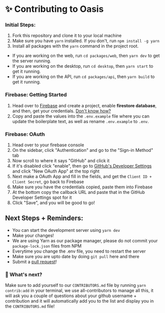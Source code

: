 # ✨ Contributing to Oasis 

### Initial Steps:
1. Fork this repository and clone it to your local machine
2. Make sure you have `yarn` installed. If you don't, run ```npm install -g yarn```
3. Install all packages with the `yarn` command in the project root.
- If you are working on the web, run `cd packages/web`, then `yarn dev` to get the server running. 
- If you are working on the desktop, run `cd desktop`, then `yarn start` to get it running.
- If you are working on the API, run `cd packages/api`, then `yarn build` to get it running.

### Firebase: Getting Started

1. Head over to [Firebase](https://firebase.google.com) and create a project, enable **firestore database**, and then, get your credentials. [Don't know how?](https://www.c-sharpcorner.com/article/how-to-create-firebase-web-app-get/) 
2. Copy and paste the values into the `.env.example` file where you can update the boilerplate text, as well as rename `.env.example` to `.env`.

### Firebase: OAuth

1. Head over to your firebase console
2. On the sidebar, click "Authentication" and go to the "Sign-in Method" tab
3. Now scroll to where it says "GitHub" and click it
4. If it's disabled click "enable", then go to <a href="https://github.com/settings/developers">GitHub's Developer Settings</a> and click "New OAuth App" at the top right
5. Next make a OAuth App and fill in the fields, and get the `Client ID + Client Secret`, go back to Firebase
6. Make sure you have the credentials copied, paste them into Firebase
7. At the bottom copy the callback URL and paste that in the GitHub Developer Settings spot for it
8. Click "Save", and you will be good to go!

## Next Steps + Reminders:

- You can start the development server using `yarn dev`
- Make your changes!
- We are using Yarn as our package manager, please do not commit your ```package-lock.json``` files from NPM
- Everytime you change the .env file, you need to restart the server
- Make sure you are upto date by doing ```git pull``` here and there
- Submit a <a href="https://github.com/heybereket/oasis/pulls">pull request</a>!

### 👀 What's next?
Make sure to add yourself to our `CONTRIBUTORS.md` file by running `yarn contrib:add` in your terminal, we use all-contributors to manage all this, it will ask you a couple of questions about your github username + contribution and it will automatically add you to the list and display you in the `CONTRIBUTORS.md` file!

